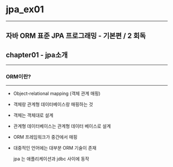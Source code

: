# jpa_ex01
---

자바 ORM 표준 JPA 프로그래밍 - 기본편 / 2 회독
---

## chapter01 - jpa소개
---

### ORM이란?
---

- Object-relational mapping (객체 관계 매핑)
- 객체랑 관계형 데이터베이스랑 매핑하는 것
- 객체는 객체대로 설계
- 관계형 데이터베이스는 관계형 데이터 베이스로 설계
- ORM 프레임워크가 중간에서 매핑
- 대중적인 언어에는 대부분 ORM 기술이 존재


    jpa 는 애플리케이션과 jdbc 사이에 동작









